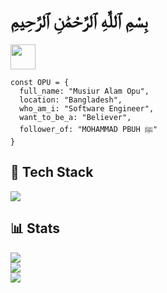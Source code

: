 <h1>بِسْمِ ٱللَّٰهِ ٱلرَّحْمَٰنِ ٱلرَّحِيمِ</h1>

<p>
  <a href="https://musiur.vercel.app" target="_blank">
    <img width="40em" height="40em" src="https://utfs.io/f/09e17d0b-fdf7-4c9b-90d2-6b61c80c0297-1e7cb.png">
  </a>
</p>


```JS
const OPU = {
  full_name: "Musiur Alam Opu",
  location: "Bangladesh",
  who_am_i: "Software Engineer",
  want_to_be_a: "Believer",
  follower_of: "MOHAMMAD PBUH ﷺ"
}
```

## 🧩 Tech Stack
<p align="start">
  <img src="https://skillicons.dev/icons?i=js,ts,python,markdown,,react,redux,nextjs,gatsby,svelte,,nodejs,expressjs,mongo,mysql,postgres,,css,tailwind,scss,figma,xd,,docker,vscode,linux,ubuntu,debian,arch,windows&theme=dark">
</p>


## 📊 Stats
![](https://github-readme-stats.vercel.app/api?username=musiur&theme=tokyonight&hide_border=true&include_all_commits=false&count_private=true)<br/>
![](https://github-readme-stats.vercel.app/api/top-langs/?username=musiur&theme=tokyonight&hide_border=true&include_all_commits=false&count_private=false&layout=compact)<br/>
![](https://github-readme-streak-stats.herokuapp.com/?user=musiur&theme=tokyonight&hide_border=true)<br/>






